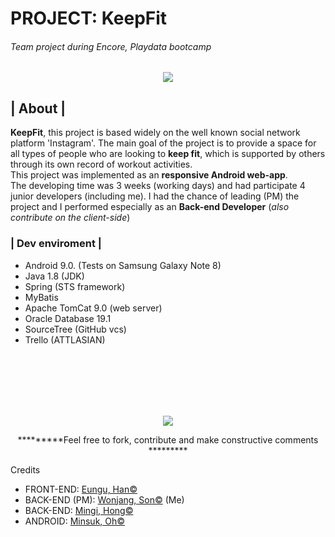 # PROJECT: KeepFit
<h6> Team project during Encore, Playdata bootcamp </h6>

 <div align="center"><img src="https://github.com/filoscoder/keepfit/blob/master/Project_KeepFit/src/main/webapp/resources/images/logo.PNG"/></div>
<h2>| About |</h2>
  <p><b>KeepFit</b>, this project is based widely on the well known social network platform 'Instagram'. The main goal of the project is to provide a space for all types of people who are looking to <b>keep fit</b>, which is supported by others through its own record of workout activities.<br/>
  This project was implemented as an <b>responsive Android web-app</b>. <br/>
  The developing time was 3 weeks (working days) and had participate 4 junior developers (including me).
  I had the chance of leading (PM) the project and I performed especially as an <b>Back-end Developer</b> (<i>also contribute on the client-side</i>)<br/>
  
  
 <h3>| Dev enviroment |</h3>
  <ul>
  <li>Android 9.0. (Tests on Samsung Galaxy Note 8)</li>
  <li>Java 1.8 (JDK)</li>
  <li>Spring (STS framework)</li>
  <li>MyBatis</li>
  <li>Apache TomCat 9.0 (web server)</li>
  <li>Oracle Database 19.1</li>
  <li>SourceTree (GitHub vcs)</li>
  <li>Trello (ATTLASIAN)</li>
  </ul>
  
  <br/><br/><br/><br/><br/>
 <div align="center"><img src="https://github.com/filoscoder/keepfit/blob/master/Project_KeepFit/src/main/webapp/resources/images/slogan.PNG"/></div> 
 <div align='center'><p>*********Feel free to fork, contribute and make constructive comments *********</p></div>

<div align='left'><p>Credits</p>
<ul>
  <li>FRONT-END: <a href="https://github.com/ehan831/">Eungu, Han&copy;</a></li>
  <li>BACK-END (PM): <a href="https://github.com/filoscoder/">Wonjang, Son&copy;</a> (Me)</li>
  <li>BACK-END: <a href="https://github.com/hmg612/">Mingi, Hong&copy;</a></li>
  <li>ANDROID: <a href="https://github.com/oggong/">Minsuk, Oh&copy;</a></li>
  </ul>
</div>
